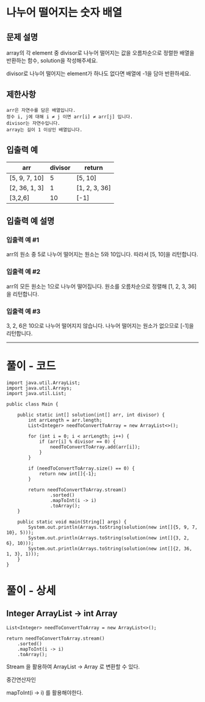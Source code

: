 # 나누어 떨어지는 숫자 배열

## 문제 설명

array의 각 element 중 divisor로 나누어 떨어지는 값을 오름차순으로 정렬한 배열을 반환하는 함수, solution을 작성해주세요.

divisor로 나누어 떨어지는 element가 하나도 없다면 배열에 -1을 담아 반환하세요.

## 제한사항

    arr은 자연수를 담은 배열입니다.
    정수 i, j에 대해 i ≠ j 이면 arr[i] ≠ arr[j] 입니다.
    divisor는 자연수입니다.
    array는 길이 1 이상인 배열입니다.

## 입출력 예

|arr| 	divisor| 	return|
|---|---|---|
|[5, 9, 7, 10]| 	5 |	[5, 10]|
|[2, 36, 1, 3] 	|1| 	[1, 2, 3, 36]|
|[3,2,6] |	10 |	[-1]|

## 입출력 예 설명

### 입출력 예 #1

arr의 원소 중 5로 나누어 떨어지는 원소는 5와 10입니다. 따라서 [5, 10]을 리턴합니다.

### 입출력 예 #2

arr의 모든 원소는 1으로 나누어 떨어집니다. 원소를 오름차순으로 정렬해 [1, 2, 3, 36]을 리턴합니다.

### 입출력 예 #3

3, 2, 6은 10으로 나누어 떨어지지 않습니다. 나누어 떨어지는 원소가 없으므로 [-1]을 리턴합니다.

---

# 풀이 - 코드

    import java.util.ArrayList;
    import java.util.Arrays;
    import java.util.List;
    
    public class Main {
    
        public static int[] solution(int[] arr, int divisor) {
            int arrLength = arr.length;
            List<Integer> needToConvertToArray = new ArrayList<>();
    
            for (int i = 0; i < arrLength; i++) {
                if (arr[i] % divisor == 0) {
                    needToConvertToArray.add(arr[i]);
                }
            }
    
            if (needToConvertToArray.size() == 0) {
                return new int[]{-1};
            }
    
            return needToConvertToArray.stream()
                    .sorted()
                    .mapToInt(i -> i)
                    .toArray();
        }
    
        public static void main(String[] args) {
            System.out.println(Arrays.toString(solution(new int[]{5, 9, 7, 10}, 5)));
            System.out.println(Arrays.toString(solution(new int[]{3, 2, 6}, 10)));
            System.out.println(Arrays.toString(solution(new int[]{2, 36, 1, 3}, 1)));
        }
    }

# 풀이 - 상세

## Integer ArrayList -> int Array

    List<Integer> needToConvertToArray = new ArrayList<>();

    return needToConvertToArray.stream()
        .sorted()
        .mapToInt(i -> i)
        .toArray();

Stream 을 활용하여 ArrayList -> Array 로 변환할 수 있다.

중간연산자인 

mapToInt(i -> i) 를 활용해야한다.